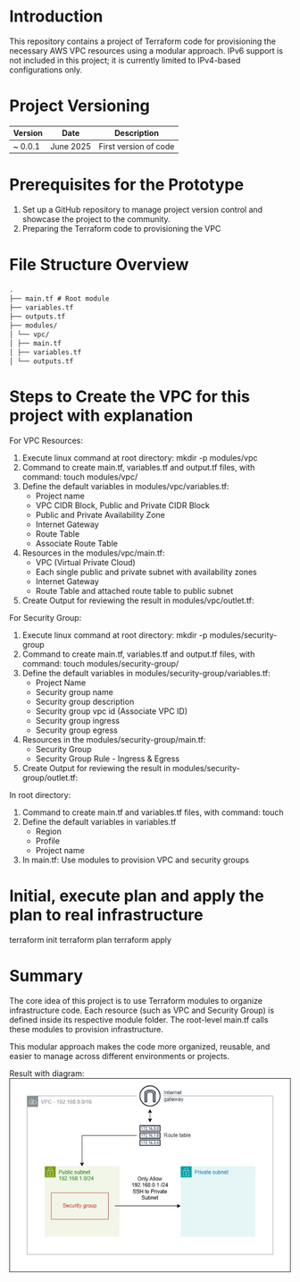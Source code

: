 # Introduction

This repository contains a project of Terraform code for provisioning the necessary AWS VPC resources using a modular approach. IPv6 support is not included in this project; it is currently limited to IPv4-based configurations only.

# Project Versioning

| Version | Date      | Description           |
| ------- | --------- | --------------------- |
| ~ 0.0.1 | June 2025 | First version of code |

# Prerequisites for the Prototype

1. Set up a GitHub repository to manage project version control and showcase the project to the community.
2. Preparing the Terraform code to provisioning the VPC

# File Structure Overview

    .
    ├── main.tf # Root module
    ├── variables.tf
    ├── outputs.tf
    ├── modules/
    │ └── vpc/
    │ ├── main.tf
    │ ├── variables.tf
    │ └── outputs.tf

# Steps to Create the VPC for this project with explanation

For VPC Resources:

1. Execute linux command at root directory: mkdir -p modules/vpc
2. Command to create main.tf, variables.tf and output.tf files, with command: touch modules/vpc/<filename>
3. Define the default variables in modules/vpc/variables.tf:
   - Project name
   - VPC CIDR Block, Public and Private CIDR Block
   - Public and Private Availability Zone
   - Internet Gateway
   - Route Table
   - Associate Route Table
4. Resources in the modules/vpc/main.tf:
   - VPC (Virtual Private Cloud)
   - Each single public and private subnet with availability zones
   - Internet Gateway
   - Route Table and attached route table to public subnet
5. Create Output for reviewing the result in modules/vpc/outlet.tf:

For Security Group:

1. Execute linux command at root directory: mkdir -p modules/security-group
2. Command to create main.tf, variables.tf and output.tf files, with command: touch modules/security-group/<filename>
3. Define the default variables in modules/security-group/variables.tf:
   - Project Name
   - Security group name
   - Security group description
   - Security group vpc id (Associate VPC ID)
   - Security group ingress
   - Security group egress
4. Resources in the modules/security-group/main.tf:
   - Security Group
   - Security Group Rule - Ingress & Egress
5. Create Output for reviewing the result in modules/security-group/outlet.tf:

In root directory:

1. Command to create main.tf and variables.tf files, with command: touch <filename>
2. Define the default variables in variables.tf
   - Region
   - Profile
   - Project name
3. In main.tf: Use modules to provision VPC and security groups

# Initial, execute plan and apply the plan to real infrastructure

terraform init
terraform plan
terraform apply

# Summary

The core idea of this project is to use Terraform modules to organize infrastructure code. Each resource (such as VPC and Security Group) is defined inside its respective module folder. The root-level main.tf calls these modules to provision infrastructure.

This modular approach makes the code more organized, reusable, and easier to manage across different environments or projects.

Result with diagram:
![Alt text](public/Sample_Diagram.jpg)
